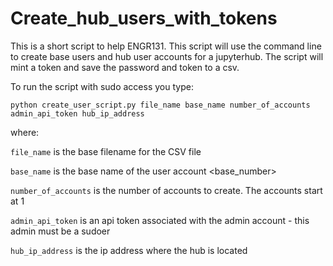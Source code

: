 # Create_hub_users_with_tokens

This is a short script to help ENGR131. This script will use the command line to create base users and hub user accounts for a jupyterhub. The script will mint a token and save the password and token to a csv.

To run the script with sudo access you type:

`python create_user_script.py file_name base_name number_of_accounts admin_api_token hub_ip_address`

where: 

`file_name` is the base filename for the CSV file

`base_name` is the base name of the user account <base_number>

`number_of_accounts` is the number of accounts to create. The accounts start at 1

`admin_api_token` is an api token associated with the admin account - this admin must be a sudoer

`hub_ip_address` is the ip address where the hub is located
